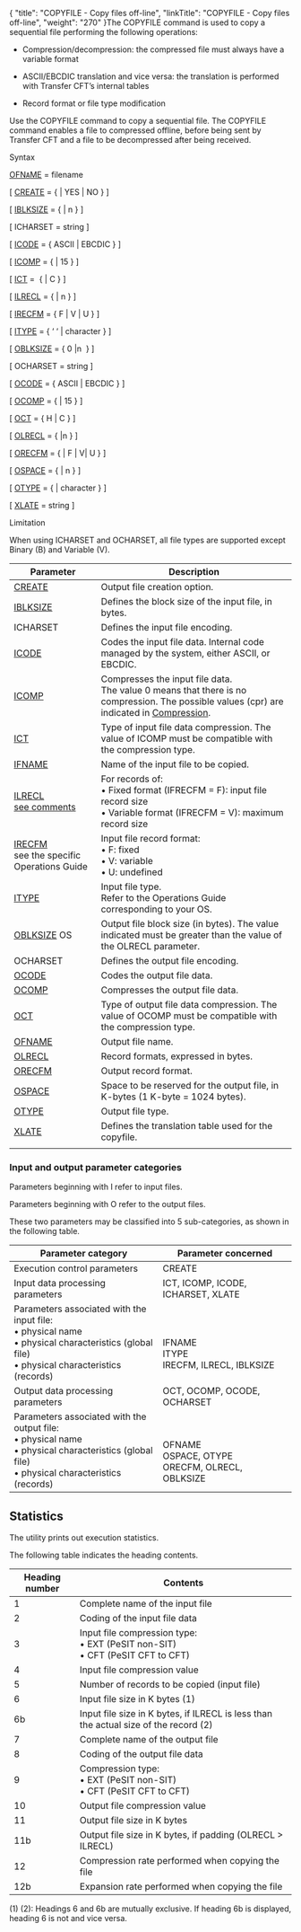 {
    "title": "COPYFILE  - Copy files off-line",
    "linkTitle": "COPYFILE - Copy files off-line",
    "weight": "270"
}The COPYFILE command is used
to copy a sequential file performing the following operations:

-   Compression/decompression: the compressed file must always have a
    variable format

<!-- -->

-   ASCII/EBCDIC translation
    and vice versa: the  translation is performed with Transfer CFT’s
    internal tables

<!-- -->

-   Record format or
    file type modification

Use the COPYFILE command to copy a sequential file. The COPYFILE command enables a file to compressed offline, before being
sent by Transfer CFT and a file to be decompressed after being received.

Syntax

[OFN`A`ME](../../../c_intro_userinterfaces/command_summary/parameter_intro/ofname)
= filename

\[ [CREATE](../../../c_intro_userinterfaces/command_summary/parameter_intro/create)
= { | YES | NO } \]

\[ [IBLKSIZE](../../../c_intro_userinterfaces/command_summary/parameter_intro/iblksize)
= {
| n } \]

\[ ICHARSET = string  \]

\[ [ICODE](../../../c_intro_userinterfaces/command_summary/parameter_intro/icode)
= { ASCII | EBCDIC } \]

\[ [ICOMP](../../../c_intro_userinterfaces/command_summary/parameter_intro/icomp)
= {
| 15 } \]

\[ [ICT](../../../c_intro_userinterfaces/command_summary/parameter_intro/ict)
=  {
| C } \]

\[ [ILRECL](../../../c_intro_userinterfaces/command_summary/parameter_intro/ilrecl)
= {
| n } \]

\[ [IRECFM](../../../c_intro_userinterfaces/command_summary/parameter_intro/irecfm)
= { F | V | U } \]

\[ [ITYPE](../../../c_intro_userinterfaces/command_summary/parameter_intro/itype)
= { ‘ ‘ | character } \]

\[ [OBLKSIZE](../../../c_intro_userinterfaces/command_summary/parameter_intro/oblksize)
= { 0 |n  }
\]

\[ OCHARSET = string  \]

\[ [OCODE](../../../c_intro_userinterfaces/command_summary/parameter_intro/ocode)
= { ASCII | EBCDIC } \]

\[ [OCOMP](../../../c_intro_userinterfaces/command_summary/parameter_intro/ocomp)
= {
| 15 } \]

\[ [OCT](../../../c_intro_userinterfaces/command_summary/parameter_intro/oct)
= { H | C } \]

\[ [OLRECL](../../../c_intro_userinterfaces/command_summary/parameter_intro/olrecl)
= {
|n } \]

\[ [ORECFM](../../../c_intro_userinterfaces/command_summary/parameter_intro/orecfm)
= { | F | V| U } \]

\[ [OSPACE](../../../c_intro_userinterfaces/command_summary/parameter_intro/ospace)
= {
| n } \]

\[ [OTYPE](../../../c_intro_userinterfaces/command_summary/parameter_intro/otype)
= { | character } \]

\[ [XLATE](../../../c_intro_userinterfaces/command_summary/parameter_intro/xlate) = string \]

Limitation

When using ICHARSET and OCHARSET, all file types are supported except Binary (B) and Variable (V).


| Parameter  | Description  |
| --- | --- |
|  <a href="../../../c_intro_userinterfaces/command_summary/parameter_intro/create">CREATE</a>  |  Output file creation option.  |
|  <a href="../../../c_intro_userinterfaces/command_summary/parameter_intro/iblksize">IBLKSIZE</a>  |  Defines the block size of the input file, in bytes.<br/>  |
| ICHARSET  | Defines the input file encoding.  |
|  <a href="../../../c_intro_userinterfaces/command_summary/parameter_intro/icode">ICODE</a>  |  Codes the input file data. Internal code managed by the system, either ASCII, or EBCDIC.  |
|  <a href="../../../c_intro_userinterfaces/command_summary/parameter_intro/icomp">ICOMP</a>  |  Compresses the input file data.<br/>The value 0 means that there is no compression. The possible values (cpr) are indicated in <a href="../../../c_intro_userinterfaces/command_summary/parameter_intro/compression">Compression</a>.  |
|  <a href="../../../c_intro_userinterfaces/command_summary/parameter_intro/ict">ICT</a>  |  Type of input file data compression. The value of ICOMP must be compatible with the compression type.  |
|  <a href="../../../c_intro_userinterfaces/command_summary/parameter_intro/ifname">IFNAME</a>  |  Name of the input file to be copied.  |
|  <a href="../../../c_intro_userinterfaces/command_summary/parameter_intro/ilrecl">ILRECL</a><br/><a href="../../../c_intro_userinterfaces/command_summary/parameter_intro/ilrecl">see comments</a><br/>  |  For records of:<br/> • Fixed format (IFRECFM = F): input file record size<br/> • Variable format (IFRECFM = V): maximum record size</li>  |
|  <a href="../../../c_intro_userinterfaces/command_summary/parameter_intro/irecfm">IRECFM</a><br/>see the specific Operations Guide  |  Input file record format:<br/> • F: fixed<br/> • V: variable<br/> • U: undefined</li>  |
|  <a href="../../../c_intro_userinterfaces/command_summary/parameter_intro/itype">ITYPE</a>  |  Input file type.<br/>Refer to the Operations Guide corresponding to your OS.  |
|  <a href="../../../c_intro_userinterfaces/command_summary/parameter_intro/oblksize">OBLKSIZE</a> OS  |  Output file block size (in bytes). The value indicated must be greater than the value of the OLRECL parameter.  |
| OCHARSET  | Defines the output file encoding.  |
|  <a href="../../../c_intro_userinterfaces/command_summary/parameter_intro/ocode">OCODE</a>  |  Codes the output file data.  |
|  <a href="../../../c_intro_userinterfaces/command_summary/parameter_intro/ocomp">OCOMP</a>  |  Compresses the output file data.  |
|  <a href="../../../c_intro_userinterfaces/command_summary/parameter_intro/oct">OCT</a>  |  Type of output file data compression. The value of OCOMP must be compatible with the compression type.  |
|  <a href="../../../c_intro_userinterfaces/command_summary/parameter_intro/ofname">OFNAME </a>  |  Output file name.  |
|  <a href="../../../c_intro_userinterfaces/command_summary/parameter_intro/olrecl">OLRECL</a>  |  Record formats, expressed in bytes.  |
|  <a href="../../../c_intro_userinterfaces/command_summary/parameter_intro/orecfm">ORECFM</a>  |  Output record format.  |
|  <a href="../../../c_intro_userinterfaces/command_summary/parameter_intro/ospace">OSPACE</a>  |  Space to be reserved for the output file, in K-bytes (1 K-byte = 1024 bytes).  |
|  <a href="../../../c_intro_userinterfaces/command_summary/parameter_intro/otype">OTYPE</a>  |  Output file type.  |
| <a href="../../../c_intro_userinterfaces/command_summary/parameter_intro/xlate">XLATE</a>  | Defines the translation table used for the copyfile.  |
|   |   |


### Input and output parameter categories

Parameters beginning with I refer to input files.

Parameters beginning with O refer to the output files.

These two parameters may be classified into 5 sub-categories, as shown
in the following table.


| Parameter category  | Parameter concerned  |
| --- | --- |
|  Execution control parameters  |  CREATE  |
|  Input data processing parameters  |  ICT, ICOMP, ICODE, ICHARSET, XLATE  |
|  Parameters associated with the input file:<br/> • physical name<br/> • physical characteristics (global file)<br/> • physical characteristics (records)</li>  |  <br/> <br/>IFNAME<br/>ITYPE<br/>IRECFM, ILRECL, IBLKSIZE  |
|  Output data processing parameters  |  OCT, OCOMP, OCODE, OCHARSET  |
|  Parameters associated with the output file:<br/> • physical name<br/> • physical characteristics (global file)<br/> • physical characteristics (records)</li>  |  <br/> <br/>OFNAME<br/>OSPACE, OTYPE<br/>ORECFM, OLRECL, OBLKSIZE  |


<span id="Statistics"></span>

## Statistics

The utility prints out execution statistics.

The following table indicates the heading contents.


| Heading number  | Contents  |
| --- | --- |
|  1  |  Complete name of the input file  |
|  2  |  Coding of the input file data  |
|  3  |  Input file compression type:<br/> • EXT (PeSIT non-SIT)<br/> • CFT (PeSIT CFT to CFT)</li>  |
|  4  |  Input file compression value  |
|  5  |  Number of records to be copied (input file)  |
|  6  |  Input file size in K bytes (1)  |
|  6b  |  Input file size in K bytes, if ILRECL is less than the actual size of the record (2)  |
|  7  |  Complete name of the output file  |
|  8  |  Coding of the output file data  |
|  9  |  Compression type:<br/> • EXT (PeSIT non-SIT)<br/> • CFT (PeSIT CFT to CFT)</li>  |
|  10  |  Output file compression value  |
|  11  |  Output file size in K bytes  |
|  11b  |  Output file size in K bytes, if padding (OLRECL &gt; ILRECL)  |
|  12  |  Compression rate performed when copying the file  |
|  12b  |  Expansion rate performed when copying the file  |


\(1\) (2): Headings 6 and 6b are mutually
exclusive. If heading 6b is displayed, heading 6 is not and vice versa.
